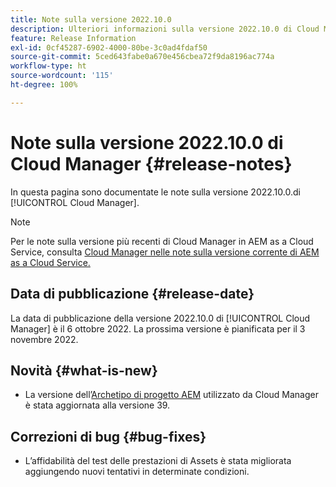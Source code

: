 ```yaml
---
title: Note sulla versione 2022.10.0
description: Ulteriori informazioni sulla versione 2022.10.0 di Cloud Manager.
feature: Release Information
exl-id: 0cf45287-6902-4000-80be-3c0ad4fdaf50
source-git-commit: 5ced643fabe0a670e456cbea72f9da8196ac774a
workflow-type: ht
source-wordcount: '115'
ht-degree: 100%

---
```


# Note sulla versione 2022.10.0 di Cloud Manager {#release-notes}

In questa pagina sono documentate le note sulla versione 2022.10.0.di [!UICONTROL Cloud Manager].

>[!NOTE]
>
>Per le note sulla versione più recenti di Cloud Manager in AEM as a Cloud Service, consulta [Cloud Manager nelle note sulla versione corrente di AEM as a Cloud Service.](https://experienceleague.adobe.com/it/docs/experience-manager-cloud-service/content/release-notes/cloud-manager/current)

## Data di pubblicazione {#release-date}

La data di pubblicazione della versione 2022.10.0 di [!UICONTROL Cloud Manager] è il 6 ottobre 2022. La prossima versione è pianificata per il 3 novembre 2022.

## Novità {#what-is-new}

* La versione dell’[Archetipo di progetto AEM](https://experienceleague.adobe.com/it/docs/experience-manager-core-components/using/developing/archetype/overview) utilizzato da Cloud Manager è stata aggiornata alla versione 39.

## Correzioni di bug {#bug-fixes}

* L’affidabilità del test delle prestazioni di Assets è stata migliorata aggiungendo nuovi tentativi in determinate condizioni.
